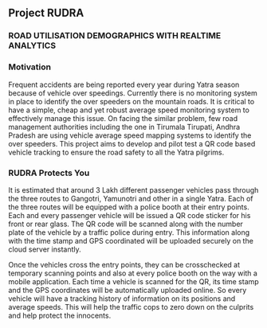 ## Project RUDRA
### ROAD UTILISATION DEMOGRAPHICS WITH REALTIME ANALYTICS


### Motivation

Frequent accidents are being reported every year during Yatra season because of vehicle over speedings. Currently there is no monitoring system in place to identify the over speeders on the mountain roads. It is critical to have a simple, cheap and yet robust average speed monitoring system to effectively manage this issue. On facing the similar problem, few road management authorities including the one in Tirumala Tirupati, Andhra Pradesh are using vehicle average speed mapping systems to identify the over speeders. This project aims to develop and pilot test a QR code based vehicle tracking to ensure the road safety to all the Yatra pilgrims. 

### RUDRA Protects You

It is estimated that around 3 Lakh different passenger vehicles pass through the three routes to Gangotri, Yamunotri and other in a single Yatra. Each of the three routes will be equipped with a police booth at their entry points. Each and every passenger vehicle will be issued a QR code sticker for his front or rear glass. The QR code will be scanned along with the number plate of the vehicle by a traffic police during entry. This information along with the time stamp and GPS coordinated will be uploaded securely on the cloud server instantly. 

Once the vehicles cross the entry points, they can be crosschecked at temporary scanning points and also at every police booth on the way with a mobile application. Each time a vehicle is scanned for the QR, its time stamp and the GPS coordinates will be automatically uploaded online. So every vehicle will have a tracking history of information on its positions and average speeds. This will help the traffic cops to zero down on the culprits and help protect the innocents.

